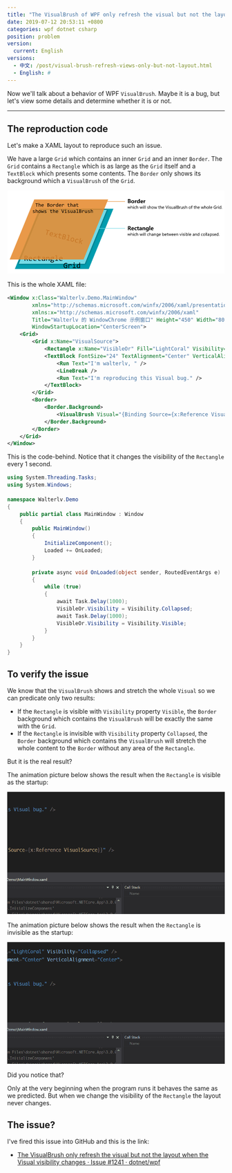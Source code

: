 ```yaml
---
title: "The VisualBrush of WPF only refresh the visual but not the layout"
date: 2019-07-12 20:53:11 +0800
categories: wpf dotnet csharp
position: problem
version:
  current: English
versions:
  - 中文: /post/visual-brush-refresh-views-only-but-not-layout.html
  - English: #
---
```


Now we'll talk about a behavior of WPF `VisualBrush`. Maybe it is a bug, but let's view some details and determine whether it is or not.

---

<div id="toc"></div>

## The reproduction code

Let's make a XAML layout to reproduce such an issue.

We have a large `Grid` which contains an inner `Grid` and an inner `Border`. The `Grid` contains a `Rectangle` which is as large as the `Grid` itself and a `TextBlock` which presents some contents. The `Border` only shows its background which a `VisualBrush` of the `Grid`.

![The layout that can reproduce this issue](/static/posts/2019-07-12-20-12-56.png)

This is the whole XAML file:

```xml
<Window x:Class="Walterlv.Demo.MainWindow"
        xmlns="http://schemas.microsoft.com/winfx/2006/xaml/presentation"
        xmlns:x="http://schemas.microsoft.com/winfx/2006/xaml"
        Title="Walterlv 的 WindowChrome 示例窗口" Height="450" Width="800"
        WindowStartupLocation="CenterScreen">
    <Grid>
        <Grid x:Name="VisualSource">
            <Rectangle x:Name="VisibleOr" Fill="LightCoral" Visibility="Visible" />
            <TextBlock FontSize="24" TextAlignment="Center" VerticalAlignment="Center">
                <Run Text="I'm walterlv, " />
                <LineBreak />
                <Run Text="I'm reproducing this Visual bug." />
            </TextBlock>
        </Grid>
        <Border>
            <Border.Background>
                <VisualBrush Visual="{Binding Source={x:Reference VisualSource}}" />
            </Border.Background>
        </Border>
    </Grid>
</Window>
```

This is the code-behind. Notice that it changes the visibility of the `Rectangle` every 1 second.

```csharp
using System.Threading.Tasks;
using System.Windows;

namespace Walterlv.Demo
{
    public partial class MainWindow : Window
    {
        public MainWindow()
        {
            InitializeComponent();
            Loaded += OnLoaded;
        }

        private async void OnLoaded(object sender, RoutedEventArgs e)
        {
            while (true)
            {
                await Task.Delay(1000);
                VisibleOr.Visibility = Visibility.Collapsed;
                await Task.Delay(1000);
                VisibleOr.Visibility = Visibility.Visible;
            }
        }
    }
}
```

## To verify the issue

We know that the `VisualBrush` shows and stretch the whole `Visual` so we can predicate only two results:

- If the `Rectangle` is visible with `Visibility` property `Visible`, the `Border` background which contains the `VisualBrush` will be exactly the same with the `Grid`.
- If the `Rectangle` is invisible with `Visibility` property `Collapsed`, the `Border` background which contains the `VisualBrush` will stretch the whole content to the `Border` without any area of the `Rectangle`.

But it is the real result?

The animation picture below shows the result when the `Rectangle` is visible as the startup:

![Visible at the beginning](/static/posts/2019-07-12-visual-layout-not-refresh-2.gif)

The animation picture below shows the result when the `Rectangle` is invisible as the startup:

![Invisible at the beginning](/static/posts/2019-07-12-visual-layout-not-refresh.gif)

Did you notice that?

Only at the very beginning when the program runs it behaves the same as we predicted. But when we change the visibility of the `Rectangle` the layout never changes.

## The issue?

I've fired this issue into GitHub and this is the link:

- [The VisualBrush only refresh the visual but not the layout when the Visual visibility changes · Issue #1241 · dotnet/wpf](https://github.com/dotnet/wpf/issues/1241)
